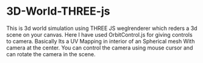 # 3D-World-THREE-js
This is 3d world simulation using THREE JS weglrenderer which reders a 3d scene on your canvas.
Here I have used OrbitControl.js for giving controls to camera.
Basically Its a UV Mapping in interior of an Spherical mesh With camera at the center.
You can control the camera using mouse cursor and can rotate the camera in the scene.
